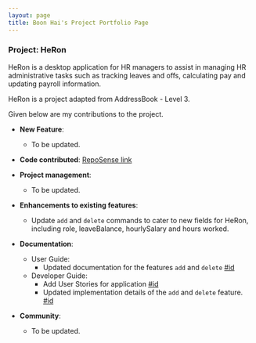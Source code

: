 ```yaml
---
layout: page
title: Boon Hai's Project Portfolio Page
---
```


### Project: HeRon

HeRon is a desktop application for HR managers to assist in managing HR administrative tasks such as tracking leaves and offs, calculating pay and updating payroll information.

HeRon is a project adapted from AddressBook - Level 3.

Given below are my contributions to the project.

* **New Feature**:
  * To be updated.

* **Code contributed**: [RepoSense link](https://nus-cs2103-ay2122s1.github.io/tp-dashboard/?search=boonhaii&sort=groupTitle&sortWithin=title&timeframe=commit&mergegroup=&groupSelect=groupByRepos&breakdown=true&checkedFileTypes=docs~functional-code~test-code~other&since=2021-09-17)

* **Project management**:
  * To be updated.

* **Enhancements to existing features**:
  * Update `add` and `delete` commands to cater to new fields for HeRon, including role, leaveBalance, hourlySalary and hours worked.

* **Documentation**:
  * User Guide:
    * Updated documentation for the features `add` and `delete` [#id]()
  * Developer Guide:
    * Add User Stories for application [#id]()
    * Updated implementation details of the `add` and `delete` feature. [#id]()

* **Community**:
  * To be updated.

